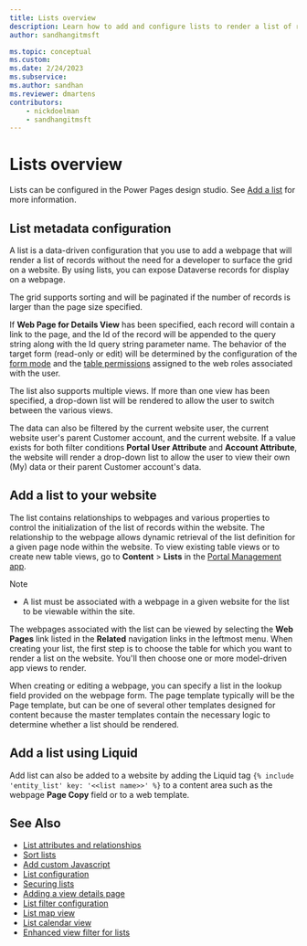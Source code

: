 ```yaml
---
title: Lists overview
description: Learn how to add and configure lists to render a list of records on a website.
author: sandhangitmsft

ms.topic: conceptual
ms.custom: 
ms.date: 2/24/2023
ms.subservice: 
ms.author: sandhan
ms.reviewer: dmartens
contributors:
    - nickdoelman
    - sandhangitmsft
---
```


# Lists overview

Lists can be configured in the Power Pages design studio. See [Add a list](../getting-started/add-list.md) for more information.

## List metadata configuration

A list is a data-driven configuration that you use to add a webpage that will render a list of records without the need for a developer to surface the grid on a website. By using lists, you can expose Dataverse records for display on a webpage.

The grid supports sorting and will be paginated if the number of records is larger than the page size specified. 

If **Web Page for Details View** has been specified, each record will contain a link to the page, and the Id of the record will be appended to the query string along with the Id query string parameter name. The behavior of the target form (read-only or edit) will be determined by the configuration of the [form mode](../getting-started/add-form.md) and the [table permissions](../security/table-permissions.md) assigned to the web roles associated with the user.

The list also supports multiple views. If more than one view has been specified, a drop-down list will be rendered to allow the user to switch between the various views.

The data can also be filtered by the current website user, the current website user's parent Customer account, and the current website. If a value exists for both filter conditions **Portal User Attribute** and **Account Attribute**, the website will render a drop-down list to allow the user to view their own (My) data or their parent Customer account's data.

## Add a list to your website

The list contains relationships to webpages and various properties to control the initialization of the list of records within the website. The relationship to the webpage allows dynamic retrieval of the list definition for a given page node within the website. To view existing table views or to create new table views, go to **Content** > **Lists** in the [Portal Management app](portal-management-app.md).

> [!Note]
> - A list must be associated with a webpage in a given website for the list to be viewable within the site.

The webpages associated with the list can be viewed by selecting the **Web Pages** link listed in the **Related** navigation links in the leftmost menu. When creating your list, the first step is to choose the table for which you want to render a list on the website. You'll then choose one or more model-driven app views to render.

When creating or editing a webpage, you can specify a list in the lookup field provided on the webpage form. The page template typically will be the Page template, but can be one of several other templates designed for content because the master templates contain the necessary logic to determine whether a list should be rendered.

## Add a list using Liquid

Add list can also be added to a website by adding the Liquid tag `{% include 'entity_list' key: '<<list name>>' %}` to a content area such as the webpage **Page Copy** field or to a web template.

## See Also

- [List attributes and relationships](list-attributes-relationships.md)
- [Sort lists](sort-lists.md)
- [Add custom Javascript](add-custom-javascript-list.md)
- [List configuration](list-configuration.md)
- [Securing lists](securing-lists.md)
- [Adding a view details page](list-view-details.md)
- [List filter configuration](list-filter-configuration.md)
- [List map view](list-map-view.md)
- [List calendar view](list-calendar-view.md)
- [Enhanced view filter for lists](list-enhanced-view-filter.md)
